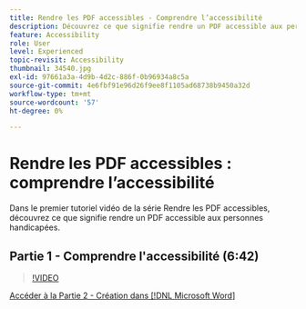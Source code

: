 ```yaml
---
title: Rendre les PDF accessibles - Comprendre l’accessibilité
description: Découvrez ce que signifie rendre un PDF accessible aux personnes handicapées
feature: Accessibility
role: User
level: Experienced
topic-revisit: Accessibility
thumbnail: 34540.jpg
exl-id: 97661a3a-4d9b-4d2c-886f-0b96934a8c5a
source-git-commit: 4e6fbf91e96d26f9ee8f1105ad68738b9450a32d
workflow-type: tm+mt
source-wordcount: '57'
ht-degree: 0%

---
```


# Rendre les PDF accessibles : comprendre l’accessibilité

Dans le premier tutoriel vidéo de la série Rendre les PDF accessibles, découvrez ce que signifie rendre un PDF accessible aux personnes handicapées.

## Partie 1 - Comprendre l&#39;accessibilité (6:42)

>[!VIDEO](https://video.tv.adobe.com/v/34540?quality=12&learn=on&hidetitle=true)

[Accéder à la Partie 2 - Création dans  [!DNL Microsoft Word]](authoring-in-word.md)